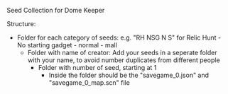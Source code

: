 Seed Collection for Dome Keeper

Structure:

- Folder for each category of seeds: e.g. "RH NSG N S" for Relic Hunt - No starting gadget - normal - mall
  - Folder with name of creator: Add your seeds in a seperate folder with your name, to avoid number duplicates from different people
    - Folder with number of seed, starting at 1
      - Inside the folder should be the "savegame_0.json" and "savegame_0_map.scn" file
